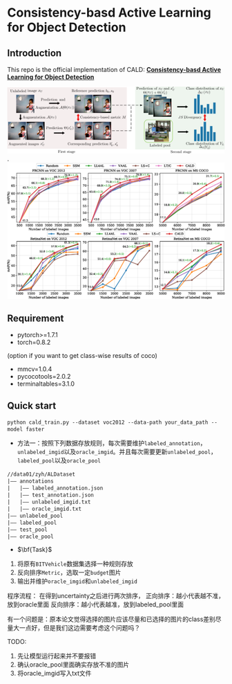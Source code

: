 # Consistency-basd Active Learning for Object Detection

## Introduction
This repo is the official implementation of CALD: [**Consistency-basd Active Learning for Object Detection**](https://arxiv.org/abs/2103.10374)

![detail](detail.png). 
![results](results.png)
## Requirement
- pytorch>=1.7.1
- torch=0.8.2

(option if you want to get class-wise results of coco)

- mmcv=1.0.4
- pycocotools=2.0.2
- terminaltables=3.1.0
## Quick start
```
python cald_train.py --dataset voc2012 --data-path your_data_path --model faster
``` 
* 方法一：按照下列数据存放规则，每次需要维护`labeled_annotation`，`unlabeled_imgid`以及`oracle_imgid`。并且每次需要更新`unlabeled_pool`，`labeled_pool`以及`oracle_pool`
```
//data01/zyh/ALDataset
|—— annotations
|   |—— labeled_annotation.json
|   |—— test_annotation.json
|   |—— unlabeled_imgid.txt
|   |—— oracle_imgid.txt
|—— unlabeled_pool
|—— labeled_pool
|—— test_pool
|—— oracle_pool
```

* $\bf{Task}$
1. 将原有`BITVehicle`数据集选择一种规则存放
2. 反向排序`Metric`，选取一定`budget`图片
3. 输出并维护`oracle_imgid`和`unlabeled_imgid`

程序流程：
在得到uncertainty之后进行两次排序，
正向排序：越小代表越不准，放到oracle里面
反向排序：越小代表越准，放到labeled_pool里面

有一个问题是：原本论文觉得选择的图片应该尽量和已选择的图片的class差别尽量大一点好，但是我们这边需要考虑这个问题吗？

TODO:
1. 先让模型运行起来并不要报错
2. 确认oracle_pool里面确实存放不准的图片
3. 将oracle_imgid写入txt文件